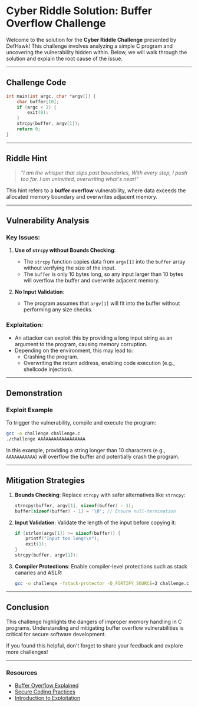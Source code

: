 # Cyber Riddle Solution: Buffer Overflow Challenge

Welcome to the solution for the **Cyber Riddle Challenge** presented by DefHawk! This challenge involves analyzing a simple C program and uncovering the vulnerability hidden within. Below, we will walk through the solution and explain the root cause of the issue.

---

## Challenge Code

```c
int main(int argc, char *argv[]) {
    char buffer[10];
    if (argc < 2) {
        exit(0);
    }
    strcpy(buffer, argv[1]);
    return 0;
}
```

---

## Riddle Hint

> _"I am the whisper that slips past boundaries, With every step, I push too far. I am uninvited, overwriting what's near!"_

This hint refers to a **buffer overflow** vulnerability, where data exceeds the allocated memory boundary and overwrites adjacent memory.

---

## Vulnerability Analysis

### Key Issues:
1. **Use of `strcpy` without Bounds Checking**:
   - The `strcpy` function copies data from `argv[1]` into the `buffer` array without verifying the size of the input.
   - The `buffer` is only 10 bytes long, so any input larger than 10 bytes will overflow the buffer and overwrite adjacent memory.

2. **No Input Validation**:
   - The program assumes that `argv[1]` will fit into the buffer without performing any size checks.

### Exploitation:
- An attacker can exploit this by providing a long input string as an argument to the program, causing memory corruption.
- Depending on the environment, this may lead to:
  - Crashing the program.
  - Overwriting the return address, enabling code execution (e.g., shellcode injection).

---

## Demonstration

### Exploit Example
To trigger the vulnerability, compile and execute the program:

```bash
gcc -o challenge challenge.c
./challenge AAAAAAAAAAAAAAAAAA
```

In this example, providing a string longer than 10 characters (e.g., `AAAAAAAAAAA`) will overflow the buffer and potentially crash the program.

---

## Mitigation Strategies

1. **Bounds Checking**:
   Replace `strcpy` with safer alternatives like `strncpy`:
   ```c
   strncpy(buffer, argv[1], sizeof(buffer) - 1);
   buffer[sizeof(buffer) - 1] = '\0'; // Ensure null-termination
   ```

2. **Input Validation**:
   Validate the length of the input before copying it:
   ```c
   if (strlen(argv[1]) >= sizeof(buffer)) {
       printf("Input too long!\n");
       exit(1);
   }
   strcpy(buffer, argv[1]);
   ```

3. **Compiler Protections**:
   Enable compiler-level protections such as stack canaries and ASLR:
   ```bash
   gcc -o challenge -fstack-protector -D_FORTIFY_SOURCE=2 challenge.c
   ```

---

## Conclusion

This challenge highlights the dangers of improper memory handling in C programs. Understanding and mitigating buffer overflow vulnerabilities is critical for secure software development.

If you found this helpful, don't forget to share your feedback and explore more challenges! 

---

### Resources
- [Buffer Overflow Explained](https://owasp.org/www-community/attacks/Buffer_Overflow)
- [Secure Coding Practices](https://cwe.mitre.org/top25/)
- [Introduction to Exploitation](https://www.exploit-db.com/)
